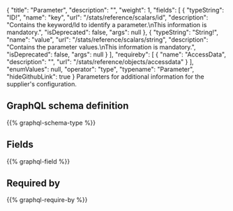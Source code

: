 {
  "title": "Parameter",
  "description": "",
  "weight": 1,
  "fields": [
    {
      "typeString": "ID!",
      "name": "key",
      "url": "/stats/reference/scalars/id",
      "description": "Contains the keyword/Id to identify a parameter.\nThis information is mandatory.",
      "isDeprecated": false,
      "args": null
    },
    {
      "typeString": "String!",
      "name": "value",
      "url": "/stats/reference/scalars/string",
      "description": "Contains the parameter values.\nThis information is mandatory.",
      "isDeprecated": false,
      "args": null
    }
  ],
  "requireby": [
    {
      "name": "AccessData",
      "description": "",
      "url": "/stats/reference/objects/accessdata"
    }
  ],
  "enumValues": null,
  "operator": "type",
  "typename": "Parameter",
  "hideGithubLink": true
}
Parameters for additional information for the supplier's configuration.
## GraphQL schema definition

{{% graphql-schema-type %}}

## Fields

{{% graphql-field %}}

## Required by

{{% graphql-require-by %}}
